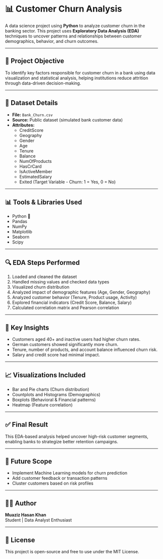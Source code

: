 # 📊 Customer Churn Analysis

A data science project using **Python** to analyze customer churn in the banking sector. This project uses **Exploratory Data Analysis (EDA)** techniques to uncover patterns and relationships between customer demographics, behavior, and churn outcomes.

---

## 📌 Project Objective

To identify key factors responsible for customer churn in a bank using data visualization and statistical analysis, helping institutions reduce attrition through data-driven decision-making.

---

## 📁 Dataset Details

- **File:** `Bank_Churn.csv`
- **Source:** Public dataset (simulated bank customer data)
- **Attributes:**
  - CreditScore
  - Geography
  - Gender
  - Age
  - Tenure
  - Balance
  - NumOfProducts
  - HasCrCard
  - IsActiveMember
  - EstimatedSalary
  - Exited (Target Variable - Churn: 1 = Yes, 0 = No)

---

## 📊 Tools & Libraries Used

- Python 🐍
- Pandas
- NumPy
- Matplotlib
- Seaborn
- Scipy

---

## 🔍 EDA Steps Performed

1. Loaded and cleaned the dataset
2. Handled missing values and checked data types
3. Visualized churn distribution
4. Analyzed impact of demographic features (Age, Gender, Geography)
5. Analyzed customer behavior (Tenure, Product usage, Activity)
6. Explored financial indicators (Credit Score, Balance, Salary)
7. Calculated correlation matrix and Pearson correlation

---

## 🎯 Key Insights

- Customers aged 40+ and inactive users had higher churn rates.
- German customers showed significantly more churn.
- Tenure, number of products, and account balance influenced churn risk.
- Salary and credit score had minimal impact.

---

## 📈 Visualizations Included

- Bar and Pie charts (Churn distribution)
- Countplots and Histograms (Demographics)
- Boxplots (Behavioral & Financial patterns)
- Heatmap (Feature correlation)

---

## ✅ Final Result

This EDA-based analysis helped uncover high-risk customer segments, enabling banks to strategize better retention campaigns.

---

## 📌 Future Scope

- Implement Machine Learning models for churn prediction
- Add customer feedback or transaction patterns
- Cluster customers based on risk profiles

---

## 🙋‍♂️ Author

**Muaziz Hasan Khan**  
Student | Data Analyst Enthusiast  


---

## 📄 License

This project is open-source and free to use under the MIT License.
